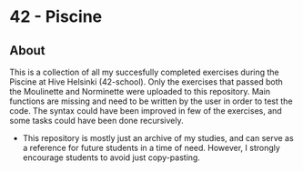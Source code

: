 # 42 - Piscine

## About
This is a collection of all my succesfully completed exercises during the Piscine at Hive Helsinki (42-school). Only the exercises that passed both the Moulinette and Norminette were uploaded to this repository.
Main functions are missing and need to be written by the user in order to test the code. The syntax could have been improved in few of the exercises, and some tasks could have been done recursively.

- This repository is mostly just an archive of my studies, and can serve as a reference for future students in a time of need. However, I strongly encourage students to avoid just copy-pasting.
